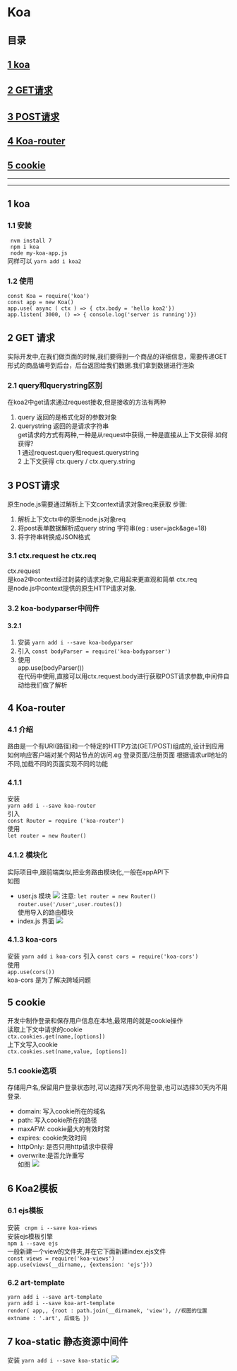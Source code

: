 # Koa
## 目录  
## [1 koa](#1-koa)
## [2 GET请求](#2-get-请求)
## [3 POST请求](#3-post请求)
## [4 Koa-router](#4-koa-router)
## [5 cookie](#5-cookie)

***
___
## 1 koa
### 1.1 安装  
` nvm install 7`  
` npm i koa`  
` node my-koa-app.js`   
同样可以 `yarn add i koa2` 
### 1.2 使用  
`const Koa = require('koa')`  
`const app = new Koa()`   
`app.use( async ( ctx ) => { ctx.body = 'hello koa2'})`  
 `app.listen( 3000, () => { console.log('server is running')})`  
## 2 GET 请求  
实际开发中,在我们做页面的时候,我们要得到一个商品的详细信息，需要传递GET形式的商品编号到后台，后台返回给我们数据.我们拿到数据进行渲染
### 2.1 query和querystring区别  
在koa2中get请求通过request接收,但是接收的方法有两种 
1. query 
返回的是格式化好的参数对象
2. querystring
返回的是请求字符串  
get请求的方式有两种,一种是从request中获得,一种是直接从上下文获得.如何获得?  
1 通过request.query和request.querystring  
2 上下文获得 ctx.query / ctx.query.string 
## 3 POST请求 
原生node.js需要通过解析上下文context请求对象req来获取
步骤: 
1. 解析上下文ctx中的原生node.js对象req
2. 将post表单数据解析成query string 字符串(eg : user=jack&age=18)
3. 将字符串转换成JSON格式
###  3.1 ctx.request he ctx.req
ctx.request  
是koa2中context经过封装的请求对象,它用起来更直观和简单
ctx.req   
是node.js中context提供的原生HTTP请求对象. 
### 3.2 koa-bodyparser中间件
#### 3.2.1
1. 安装 
`yarn add i --save koa-bodyparser`
2. 引入
`const bodyParser = require('koa-bodyparser')`  
3. 使用  
app.use(bodyParser())  
在代码中使用,直接可以用ctx.request.body进行获取POST请求参数,中间件自动给我们做了解析
## 4 Koa-router  
### 4.1 介绍  
路由是一个有URI(路径)和一个特定的HTTP方法(GET/POST)组成的,设计到应用如何响应客户端对某个网站节点的访问.eg 登录页面/注册页面 根据请求url地址的不同,加载不同的页面实现不同的功能  
### 4.1.1
安装   
`yarn add i --save koa-router`  
引入   
`const Router = require ('koa-router')`    
使用   
`let router = new Router()`  
### 4.1.2 模块化  
实际项目中,跟前端类似,把业务路由模块化,一般在appAPI下  
如图 
* user.js 模块
<img src="https://github.com/FanYaoFan/Koa/blob/master/img/koa-routerModules1.png"></img>
注意:  `let router = new Router()`  
`router.use('/user',user.routes())`  
使用导入的路由模块
* index.js 界面
<img src="https://github.com/FanYaoFan/Koa/blob/master/img/koa-router-index.png"></img>
### 4.1.3 koa-cors 
安装 
`yarn add i koa-cors` 
引入
`const cors = require('koa-cors')`  
使用  
`app.use(cors())`   
koa-cors 是为了解决跨域问题  
## 5 cookie  
开发中制作登录和保存用户信息在本地,最常用的就是cookie操作  
读取上下文中请求的cookie  
`ctx.cookies.get(name,[options])`  
上下文写入cookie  
`ctx.cookies.set(name,value, [options])`  
### 5.1  cookie选项  
存储用户名,保留用户登录状态时,可以选择7天内不用登录,也可以选择30天内不用登录.   
* domain: 写入cookie所在的域名  
* path: 写入cookie所在的路径  
* maxAFW: cookie最大的有效时常  
* expires: cookie失效时间  
* httpOnly: 是否只用http请求中获得  
* overwrite:是否允许重写  
如图 
<img src="https://github.com/FanYaoFan/Koa/blob/master/img/cookie.png"></img>
## 6 Koa2模板  
### 6.1 ejs模板
安装 
` cnpm i --save koa-views`  
安装ejs模板引擎  
`npm i --save ejs`    
一般新建一个view的文件夹,并在它下面新建index.ejs文件  
`const views = require('koa-views')`  
`app.use(views(__dirname,, {extension: 'ejs'}))`  
### 6.2 art-template  
`yarn add i --save art-template`   
`yarn add i --save koa-art-template`  
`render( app,, {root : path.join(__dirnamek, 'view'), //视图的位置  `
`extname : '.art', 后缀名 })`  
## 7 koa-static 静态资源中间件  
安装 `yarn add i --save koa-static` 
<img src="https://github.com/FanYaoFan/Koa/blob/master/img/static.png"></img>
